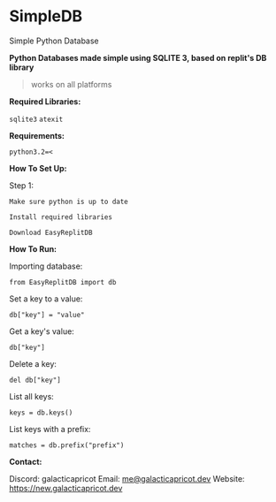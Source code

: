 # SimpleDB
Simple Python Database

**Python Databases made simple using SQLITE 3, based on replit's DB library**

> works on all platforms


**Required Libraries:**

`sqlite3` `atexit`

**Requirements:**

`python3.2=<`

**How To Set Up:**

Step 1:

    Make sure python is up to date

    Install required libraries
    
    Download EasyReplitDB
    
    
**How To Run:**

Importing database:

    from EasyReplitDB import db

Set a key to a value:

    db["key"] = "value"

Get a key's value:

    db["key"]

Delete a key:

    del db["key"]

List all keys:

    keys = db.keys()

List keys with a prefix:

    matches = db.prefix("prefix")


**Contact:**

Discord: galacticapricot
Email: me@galacticapricot.dev
Website: https://new.galacticapricot.dev
